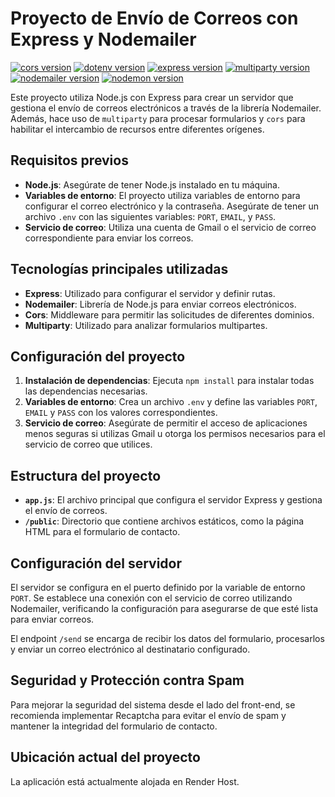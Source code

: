 # Proyecto de Envío de Correos con Express y Nodemailer
[![cors version](https://badge.fury.io/js/cors.svg)](https://www.npmjs.com/package/cors) [![dotenv version](https://badge.fury.io/js/dotenv.svg)](https://www.npmjs.com/package/dotenv) [![express version](https://badge.fury.io/js/express.svg)](https://www.npmjs.com/package/express) [![multiparty version](https://badge.fury.io/js/multiparty.svg)](https://www.npmjs.com/package/multiparty) [![nodemailer version](https://badge.fury.io/js/nodemailer.svg)](https://www.npmjs.com/package/nodemailer) [![nodemon version](https://badge.fury.io/js/nodemon.svg)](https://www.npmjs.com/package/nodemon)


Este proyecto utiliza Node.js con Express para crear un servidor que gestiona el envío de correos electrónicos a través de la librería Nodemailer. Además, hace uso de `multiparty` para procesar formularios y `cors` para habilitar el intercambio de recursos entre diferentes orígenes.

## Requisitos previos

- **Node.js**: Asegúrate de tener Node.js instalado en tu máquina.
- **Variables de entorno**: El proyecto utiliza variables de entorno para configurar el correo electrónico y la contraseña. Asegúrate de tener un archivo `.env` con las siguientes variables: `PORT`, `EMAIL`, y `PASS`.
- **Servicio de correo**: Utiliza una cuenta de Gmail o el servicio de correo correspondiente para enviar los correos.

## Tecnologías principales utilizadas

- **Express**: Utilizado para configurar el servidor y definir rutas.
- **Nodemailer**: Librería de Node.js para enviar correos electrónicos.
- **Cors**: Middleware para permitir las solicitudes de diferentes dominios.
- **Multiparty**: Utilizado para analizar formularios multipartes.

## Configuración del proyecto

1. **Instalación de dependencias**: Ejecuta `npm install` para instalar todas las dependencias necesarias.
2. **Variables de entorno**: Crea un archivo `.env` y define las variables `PORT`, `EMAIL` y `PASS` con los valores correspondientes.
3. **Servicio de correo**: Asegúrate de permitir el acceso de aplicaciones menos seguras si utilizas Gmail u otorga los permisos necesarios para el servicio de correo que utilices.

## Estructura del proyecto

- **`app.js`**: El archivo principal que configura el servidor Express y gestiona el envío de correos.
- **`/public`**: Directorio que contiene archivos estáticos, como la página HTML para el formulario de contacto.

## Configuración del servidor

El servidor se configura en el puerto definido por la variable de entorno `PORT`. Se establece una conexión con el servicio de correo utilizando Nodemailer, verificando la configuración para asegurarse de que esté lista para enviar correos.

El endpoint `/send` se encarga de recibir los datos del formulario, procesarlos y enviar un correo electrónico al destinatario configurado.

## Seguridad y Protección contra Spam

Para mejorar la seguridad del sistema desde el lado del front-end, se recomienda implementar Recaptcha para evitar el envío de spam y mantener la integridad del formulario de contacto.

## Ubicación actual del proyecto

La aplicación está actualmente alojada en Render Host.
